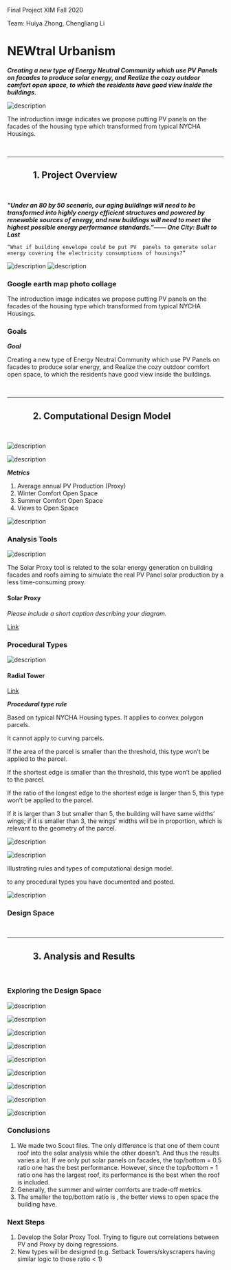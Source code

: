 Final Project XIM Fall 2020

Team: Huiya Zhong, Chengliang Li

# NEWtral Urbanism

***Creating a new type of Energy Neutral Community which use PV Panels on facades to produce solar energy, and Realize the cozy outdoor comfort open space, to which the residents have good view inside the buildings.***


![description](https://github.com/l-cl3424/XIM-GSAPP-Fa20/blob/main/Final/design%20space.jpg)

The introduction image indicates we propose putting PV panels on the facades of the housing type which transformed from typical NYCHA Housings.

<br />

***

## &nbsp;&nbsp;&nbsp;&nbsp;&nbsp;&nbsp;&nbsp;&nbsp;&nbsp;&nbsp;&nbsp;&nbsp;1. Project Overview

<br />



***"Under an 80 by 50 scenario, our aging buildings will need to be transformed into highly energy efficient structures and powered by renewable sources of energy, and new buildings will need to meet the highest possible energy performance standards.”—— One City: Built to Last***

```
“What if building envelope could be put PV  panels to generate solar energy covering the electricity consumptions of housings?”
```

![description](https://github.com/l-cl3424/XIM-GSAPP-Fa20/blob/main/Final/site.png)
![description](https://github.com/l-cl3424/XIM-GSAPP-Fa20/blob/main/Final/collage.jpg)

### Google earth map photo collage ###

The introduction image indicates we propose putting PV panels on the facades of the housing type which transformed from typical NYCHA Housings.


### Goals



***Goal***

Creating a new type of Energy Neutral Community which use PV Panels on facades to produce solar energy, and Realize the cozy outdoor comfort open space, to which the residents have good view inside the buildings.



<br />

***

## &nbsp;&nbsp;&nbsp;&nbsp;&nbsp;&nbsp;&nbsp;&nbsp;&nbsp;&nbsp;&nbsp;&nbsp;2. Computational Design Model

<br />

![description](https://github.com/l-cl3424/XIM-GSAPP-Fa20/blob/main/Final/CompDesignModelDiagram-01.jpg)

![description](https://github.com/l-cl3424/XIM-GSAPP-Fa20/blob/main/Final/inputs.jpg)

***Metrics***
1. Average annual PV Production (Proxy)
2. Winter Comfort Open Space
3. Summer Comfort Open Space
4. Views to Open Space

![description](https://github.com/l-cl3424/XIM-GSAPP-Fa20/blob/main/Final/outputs.jpg)



### Analysis Tools

![description](https://github.com/l-cl3424/XIM-GSAPP-Fa20/blob/main/Solar%20Proxy/tool-1.jpg)



The Solar Proxy tool is related to the solar energy generation on building facades and roofs aiming to simulate the real PV Panel solar production by a less time-consuming proxy.

#### Solar Proxy

*Please include a short caption describing your diagram.*

[Link](https://github.com/l-cl3424/XIM-GSAPP-Fa20/blob/main/Solar%20Proxy/solarProxy.md)



### Procedural Types

![description](https://github.com/l-cl3424/XIM-GSAPP-Fa20/blob/main/Radial_Tower/radialTower.jpg)

#### Radial Tower

[Link](https://github.com/l-cl3424/XIM-GSAPP-Fa20/blob/main/Radial_Tower/radialTower.md)

***Procedural type rule***


Based on typical NYCHA Housing types. It applies to convex polygon parcels.

It cannot apply to curving parcels.

If the area of the parcel is smaller than the threshold, this type won’t be applied to the parcel.

If the shortest edge is smaller than the threshold, this type won’t be applied to the parcel.

If the ratio of the longest edge to the shortest edge is larger than 5, this type won’t be applied to the parcel.

If it is larger than 3 but smaller than 5, the building will have same widths’ wings; if it is smaller than 3,  the wings’ widths will be in proportion, which is relevant to the geometry of the parcel.



![description](https://github.com/l-cl3424/XIM-GSAPP-Fa20/blob/main/Radial_Tower/ratios-01.jpg)


![description](https://github.com/l-cl3424/XIM-GSAPP-Fa20/blob/main/Radial_Tower/heightsVariation.jpg)

Illustrating rules and types of computational design model.

 to any procedural types you have documented and posted.

![description](https://github.com/l-cl3424/XIM-GSAPP-Fa20/blob/main/Radial_Tower/toKnow.jpg)


### Design Space





<br />

***

## &nbsp;&nbsp;&nbsp;&nbsp;&nbsp;&nbsp;&nbsp;&nbsp;&nbsp;&nbsp;&nbsp;&nbsp;3. Analysis and Results

<br />

### Exploring the Design Space

![description](https://github.com/l-cl3424/XIM-GSAPP-Fa20/blob/main/Final/0.5-best-show.JPG)

![description](https://github.com/l-cl3424/XIM-GSAPP-Fa20/blob/main/Final/0.75-best-show.JPG)

![description](https://github.com/l-cl3424/XIM-GSAPP-Fa20/blob/main/Final/1-best-show.JPG)

![description](https://github.com/l-cl3424/XIM-GSAPP-Fa20/blob/main/Final/S-grid-solar-best-show.JPG)

![description](https://github.com/l-cl3424/XIM-GSAPP-Fa20/blob/main/Final/SE-grid-solar-best-show.JPG)

![description](https://github.com/l-cl3424/XIM-GSAPP-Fa20/blob/main/Final/narutral-grid-solar-best-show.JPG)

![description](https://github.com/l-cl3424/XIM-GSAPP-Fa20/blob/main/Final/solar-best-show.JPG)

![description](https://github.com/l-cl3424/XIM-GSAPP-Fa20/blob/main/Final/view-best-show.JPG)

![description](https://github.com/l-cl3424/XIM-GSAPP-Fa20/blob/main/Final/voronoi-solar-best-show.JPG)




### Conclusions

1. We made two Scout files. The only difference is that one of them count roof into the solar analysis while the other doesn't. And thus the results varies a lot. If we only put solar panels on facades, the top/bottom = 0.5 ratio one has the best performance. However, since the top/bottom = 1 ratio one has the largest roof, its performance is the best when the roof is included.
2. Generally, the summer and winter comforts are trade-off metrics.
3. The smaller the top/bottom ratio is , the better views to open space the building have.

### Next Steps

1. Develop the Solar Proxy Tool. Trying to figure out correlations between PV and Proxy by doing regressions.
2. New types will be designed (e.g. Setback Towers/skyscrapers having similar logic to those ratio < 1)
